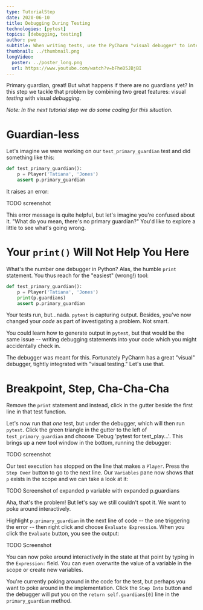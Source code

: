 ```yaml
---
type: TutorialStep
date: 2020-06-10
title: Debugging During Testing
technologies: [pytest]
topics: [debugging, testing]
author: pwe
subtitle: When writing tests, use the PyCharm "visual debugger" to interactively poke around in the context of a problem.
thumbnail: ../thumbnail.png
longVideo:
  poster: ../poster_long.png
  url: https://www.youtube.com/watch?v=bFheD5JBjBI
---
```


Primary guardian, great! 
But what happens if there are no guardians yet?
In this step we tackle that problem by combining two great features: visual *testing* with visual *debugging*.

*Note: In the next tutorial step we do some coding for this situation.*

# Guardian-less

Let's imagine we were working on our `test_primary_guardian` test and did something like this:

```python
def test_primary_guardian():
    p = Player('Tatiana', 'Jones')
    assert p.primary_guardian
```

It raises an error:

TODO screenshot

This error message is quite helpful, but let's imagine you're confused about it.
"What do you mean, there's no primary guardian?"
You'd like to explore a little to see what's going wrong.

# Your `print()` Will Not Help You Here

What's the number one debugger in Python?
Alas, the humble `print` statement.
You thus reach for the "easiest" (wrong!) tool:

```python
def test_primary_guardian():
    p = Player('Tatiana', 'Jones')
    print(p.guardians)
    assert p.primary_guardian
```

Your tests run, but...nada.
`pytest` is capturing output.
Besides, you've now changed your *code* as part of investigating a problem.
Not smart.

You could learn how to generate output in `pytest`, but that would be the same issue -- writing debugging statements into your code which you might accidentally check in.

The debugger was meant for this. 
Fortunately PyCharm has a great "visual" debugger, tightly integrated with "visual testing."
Let's use that.

# Breakpoint, Step, Cha-Cha-Cha

Remove the `print` statement and instead, click in the gutter beside the first line in that test function.

Let's now run that *one* test, but under the debugger, which will then run `pytest`.
Click the green triangle in the gutter to the left of `test_primary_guardian` and choose `Debug 'pytest for test_play...'.
This brings up a new tool window in the bottom, running the debugger:

TODO screenshot

Our test execution has stopped on the line that makes a `Player`.
Press the `Step Over` button to go to the next line.
Our `Variables` pane now shows that `p` exists in the scope and we can take a look at it:

TODO Screenshot of expanded p variable with expanded p.guardians

Aha, that's the problem! 
But let's say we still couldn't spot it. We want to poke around interactively.

Highlight `p.primary_guardian` in the next line of code -- the one triggering the error -- then right click and choose `Evaluate Expression`.
When you click the `Evaluate` button, you see the output:

TODO Screenshot

You can now poke around interactively in the state at that point by typing in the `Expression:` field.
You can even overwrite the value of a variable in the scope or create new variables.

You're currently poking around in the code for the test, but perhaps you want to poke around in the implementation.
Click the `Step Into` button and the debugger will put you on the `return self.guardians[0]` line in the `primary_guardian` method.

